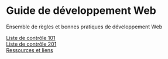 # Guide de développement Web
Ensemble de règles et bonnes pratiques de développement Web

[Liste de contrôle 101](liste-de-controle-101.md)   
[Liste de contrôle 201](liste-de-controle-201.md)   
[Ressources et liens](ressources-et-liens.md)   
